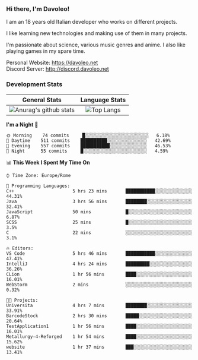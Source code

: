 ### Hi there, I'm Davoleo!

I am an 18 years old Italian developer who works on different projects.

I like learning new technologies and making use of them in many projects.

I'm passionate about science, various music genres and anime.
I also like playing games in my spare time.

Personal Website: https://davoleo.net <br>
Discord Server: http://discord.davoleo.net

### Development Stats

General Stats             |  Language Stats
:-------------------------:|:-------------------------:
![Anurag's github stats](https://github-readme-stats.vercel.app/api?username=Davoleo&count_private=true&show_icons=true&theme=tokyonight)  |  ![Top Langs](https://github-readme-stats.vercel.app/api/top-langs/?username=Davoleo&theme=tokyonight&layout=compact)



<!--START_SECTION:waka-->
**I'm a Night 🦉** 

```text
🌞 Morning    74 commits     █░░░░░░░░░░░░░░░░░░░░░░░░   6.18% 
🌆 Daytime    511 commits    ██████████░░░░░░░░░░░░░░░   42.69% 
🌃 Evening    557 commits    ███████████░░░░░░░░░░░░░░   46.53% 
🌙 Night      55 commits     █░░░░░░░░░░░░░░░░░░░░░░░░   4.59%

```


📊 **This Week I Spent My Time On** 

```text
⌚︎ Time Zone: Europe/Rome

💬 Programming Languages: 
C++                      5 hrs 23 mins       ███████████░░░░░░░░░░░░░░   44.31% 
Java                     3 hrs 56 mins       ████████░░░░░░░░░░░░░░░░░   32.41% 
JavaScript               50 mins             █░░░░░░░░░░░░░░░░░░░░░░░░   6.87% 
SCSS                     25 mins             █░░░░░░░░░░░░░░░░░░░░░░░░   3.5% 
C                        22 mins             ░░░░░░░░░░░░░░░░░░░░░░░░░   3.1%

🔥 Editors: 
VS Code                  5 hrs 46 mins       ███████████░░░░░░░░░░░░░░   47.41% 
IntelliJ                 4 hrs 24 mins       █████████░░░░░░░░░░░░░░░░   36.26% 
CLion                    1 hr 56 mins        ████░░░░░░░░░░░░░░░░░░░░░   16.01% 
WebStorm                 2 mins              ░░░░░░░░░░░░░░░░░░░░░░░░░   0.32%

🐱‍💻 Projects: 
Universita               4 hrs 7 mins        ████████░░░░░░░░░░░░░░░░░   33.91% 
BarcodeStock             2 hrs 30 mins       █████░░░░░░░░░░░░░░░░░░░░   20.64% 
TestApplication1         1 hr 56 mins        ████░░░░░░░░░░░░░░░░░░░░░   16.01% 
Metallurgy-4-Reforged    1 hr 54 mins        ████░░░░░░░░░░░░░░░░░░░░░   15.62% 
website                  1 hr 37 mins        ███░░░░░░░░░░░░░░░░░░░░░░   13.41%

```


<!--END_SECTION:waka-->

<!--
**Davoleo/Davoleo** is a ✨ _special_ ✨ repository because its `README.md` (this file) appears on your GitHub profile.

https://gist.github.com/Davoleo/43516c64c8169e24dc2571c34713863b

Here are some ideas to get you started:

- 🔭 I’m currently working on ...
- 🌱 I’m currently learning ...
- 👯 I’m looking to collaborate on ...
- 🤔 I’m looking for help with ...
- 💬 Ask me about ...
- 📫 How to reach me: ...
- 😄 Pronouns: ...
- ⚡ Fun fact: ...
-->
